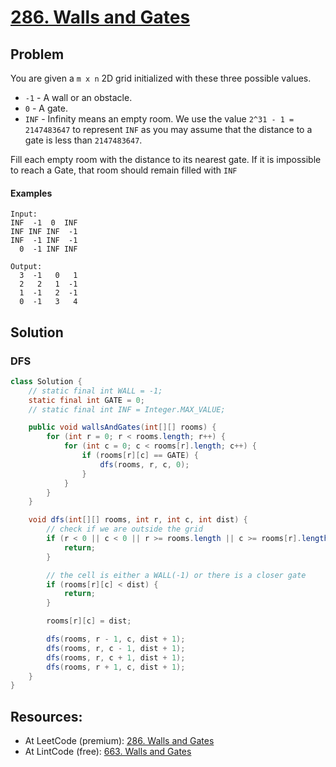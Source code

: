 # [286. Walls and Gates](https://leetcode.com/problems/walls-and-gates)

## Problem

You are given a `m x n` 2D grid initialized with these three possible values.

* `-1` - A wall or an obstacle.
* `0` - A gate.
* `INF` - Infinity means an empty room. We use the value `2^31 - 1 = 2147483647`
  to represent `INF` as you may assume that the distance to a gate is less 
  than `2147483647`.


Fill each empty room with the distance to its nearest gate. If it is impossible 
to reach a Gate, that room should remain filled with `INF`

#### Examples

```text
Input: 
INF  -1  0  INF
INF INF INF  -1
INF  -1 INF  -1
  0  -1 INF INF
  
Output:
  3  -1   0   1
  2   2   1  -1
  1  -1   2  -1
  0  -1   3   4
```

## Solution

### DFS

```java
class Solution {
    // static final int WALL = -1;
    static final int GATE = 0;
    // static final int INF = Integer.MAX_VALUE;

    public void wallsAndGates(int[][] rooms) {
        for (int r = 0; r < rooms.length; r++) {
            for (int c = 0; c < rooms[r].length; c++) {
                if (rooms[r][c] == GATE) {
                    dfs(rooms, r, c, 0);
                }
            }
        }
    }

    void dfs(int[][] rooms, int r, int c, int dist) {
        // check if we are outside the grid
        if (r < 0 || c < 0 || r >= rooms.length || c >= rooms[r].length) {
            return;
        }

        // the cell is either a WALL(-1) or there is a closer gate
        if (rooms[r][c] < dist) {
            return;
        }

        rooms[r][c] = dist;

        dfs(rooms, r - 1, c, dist + 1);
        dfs(rooms, r, c - 1, dist + 1);
        dfs(rooms, r, c + 1, dist + 1);
        dfs(rooms, r + 1, c, dist + 1);
    }
}
```


## Resources:
* At LeetCode (premium): [286. Walls and Gates](https://leetcode.com/problems/walls-and-gates)
* At LintCode (free): [663. Walls and Gates](https://www.lintcode.com/problem/663/description)
